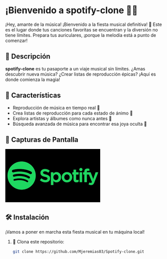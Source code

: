 # ¡Bienvenido a **spotify-clone** 🚀🎶

¡Hey, amante de la música! ¡Bienvenido a la fiesta musical definitiva! 🎉 Este es el lugar donde tus canciones favoritas se encuentran y la diversión no tiene límites. Prepara tus auriculares, ¡porque la melodía está a punto de comenzar!

## 🚀 Descripción

**spotify-clone** es tu pasaporte a un viaje musical sin límites. ¿Amas descubrir nueva música? ¿Crear listas de reproducción épicas? ¡Aquí es donde comienza la magia!

## 🎸 Características

- Reproducción de música en tiempo real 🎵
- Crea listas de reproducción para cada estado de ánimo 🎉
- Explora artistas y álbumes como nunca antes 🚀
- Búsqueda avanzada de música para encontrar esa joya oculta 💎

## 📸 Capturas de Pantalla

![Captura de Pantalla 1](/public/spotify.png)



## 🛠 Instalación

¡Vamos a poner en marcha esta fiesta musical en tu máquina local!

1. 🕺 Clona este repositorio:

   ```bash
   git clone https://github.com/Mjeremias03/Spotify-clone.git
